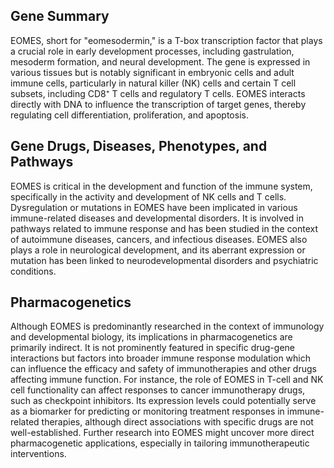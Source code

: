 ## Gene Summary
EOMES, short for "eomesodermin," is a T-box transcription factor that plays a crucial role in early development processes, including gastrulation, mesoderm formation, and neural development. The gene is expressed in various tissues but is notably significant in embryonic cells and adult immune cells, particularly in natural killer (NK) cells and certain T cell subsets, including CD8⁺ T cells and regulatory T cells. EOMES interacts directly with DNA to influence the transcription of target genes, thereby regulating cell differentiation, proliferation, and apoptosis.

## Gene Drugs, Diseases, Phenotypes, and Pathways
EOMES is critical in the development and function of the immune system, specifically in the activity and development of NK cells and T cells. Dysregulation or mutations in EOMES have been implicated in various immune-related diseases and developmental disorders. It is involved in pathways related to immune response and has been studied in the context of autoimmune diseases, cancers, and infectious diseases. EOMES also plays a role in neurological development, and its aberrant expression or mutation has been linked to neurodevelopmental disorders and psychiatric conditions.

## Pharmacogenetics
Although EOMES is predominantly researched in the context of immunology and developmental biology, its implications in pharmacogenetics are primarily indirect. It is not prominently featured in specific drug-gene interactions but factors into broader immune response modulation which can influence the efficacy and safety of immunotherapies and other drugs affecting immune function. For instance, the role of EOMES in T-cell and NK cell functionality can affect responses to cancer immunotherapy drugs, such as checkpoint inhibitors. Its expression levels could potentially serve as a biomarker for predicting or monitoring treatment responses in immune-related therapies, although direct associations with specific drugs are not well-established. Further research into EOMES might uncover more direct pharmacogenetic applications, especially in tailoring immunotherapeutic interventions.
